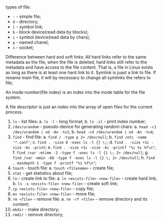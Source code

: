 types of file:
  - ```-``` - simple file;
  - ```d``` - directory;
  - ```l``` - symbol link;
  - ```b``` - block device(read data by blocks);
  - ```c``` - symbol device(read data by chars);
  - ```p``` - named chanel;
  - ```s``` - socket;

Difference between hard and soft links:
All hard links refer to the same metadata as the file, when the file is deleted, hard links still refer to the metadata and have access to the file content. That is, a file in Linux exists as long as there is at least one hard link to it. Symlink is juast a link to file. If rename main file, it will by necessary to change all symlinks the refers to file;

An inode number(file index) is an index into the inode table for the file system.

A file descriptor is just an index into the array of open files for the current process.

1. ```ls``` - list files:
  a. ```ls -l``` - long format;
  b. ```ls -il``` - print index number;
2. ```/dev/urandom``` - pseudo-device for generating random chars:
  a. ```head -c1 /dev/urandom | od -An -tu1```;
  b. ```head -c4 /dev/urandom | od -An -tu4```;
3. ```find``` - find file:
  a. ```find / -type p 2> /dev/null```;
  b. ```find /etc -name '*.conf'```;
  c. ```find . -size 0 -exec ls -l {} \;```;
  d. ```find . -size +1c -size -6c -print```;
  e. ```find . -size +1c -size -6c -printf "%i %s %f\n"```;
  f. ```find /var -mtime -2 -type f -exec ls -l {} \; 2> /dev/null```;
  g. ```find /var -mmin -60 -type f -exec ls -l {} \; 2> /dev/null```;
  h. ```find . maxdepth 1 -type f -printf "%i %f\n"```;
4. ```touch``` - touch file:
  a. ```touch <filename>``` - create file;
5. ```stat``` - get statistics about file;
6. ```ln``` - create link to file:
  a. ```ln <exists-file> <new-file>``` - create hard link;
  b. ```ls -s <exists-file> <new-file>``` - create soft link;
7. ```cp <exists-file> <new-file>``` - copy file;
8. ```mv <exists-file> <new-file>``` - move file;
9. ```rm <file>``` - remove file:
  a. ```rm -rf <file>``` - remove directory and its content;
10. ```mkdir``` - make directory;
11. ```rmdir``` - remove directory;
